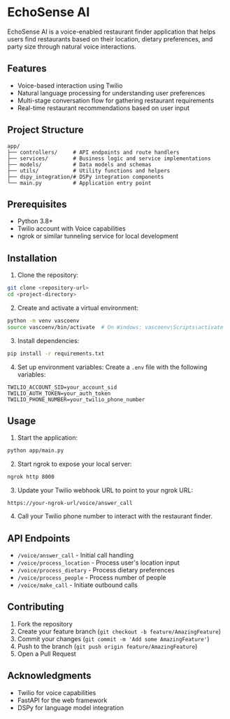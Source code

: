 # EchoSense AI

EchoSense AI is a voice-enabled restaurant finder application that helps users find restaurants based on their location, dietary preferences, and party size through natural voice interactions.

## Features

- Voice-based interaction using Twilio
- Natural language processing for understanding user preferences
- Multi-stage conversation flow for gathering restaurant requirements
- Real-time restaurant recommendations based on user input

## Project Structure

```
app/
├── controllers/     # API endpoints and route handlers
├── services/        # Business logic and service implementations
├── models/          # Data models and schemas
├── utils/           # Utility functions and helpers
├── dspy_integration/# DSPy integration components
└── main.py          # Application entry point
```

## Prerequisites

- Python 3.8+
- Twilio account with Voice capabilities
- ngrok or similar tunneling service for local development

## Installation

1. Clone the repository:

```bash
git clone <repository-url>
cd <project-directory>
```

2. Create and activate a virtual environment:

```bash
python -m venv vascoenv
source vascoenv/bin/activate  # On Windows: vascoenv\Scripts\activate
```

3. Install dependencies:

```bash
pip install -r requirements.txt
```

4. Set up environment variables:
   Create a `.env` file with the following variables:

```
TWILIO_ACCOUNT_SID=your_account_sid
TWILIO_AUTH_TOKEN=your_auth_token
TWILIO_PHONE_NUMBER=your_twilio_phone_number
```

## Usage

1. Start the application:

```bash
python app/main.py
```

2. Start ngrok to expose your local server:

```bash
ngrok http 8000
```

3. Update your Twilio webhook URL to point to your ngrok URL:

```
https://your-ngrok-url/voice/answer_call
```

4. Call your Twilio phone number to interact with the restaurant finder.

## API Endpoints

- `/voice/answer_call` - Initial call handling
- `/voice/process_location` - Process user's location input
- `/voice/process_dietary` - Process dietary preferences
- `/voice/process_people` - Process number of people
- `/voice/make_call` - Initiate outbound calls

## Contributing

1. Fork the repository
2. Create your feature branch (`git checkout -b feature/AmazingFeature`)
3. Commit your changes (`git commit -m 'Add some AmazingFeature'`)
4. Push to the branch (`git push origin feature/AmazingFeature`)
5. Open a Pull Request

## Acknowledgments

- Twilio for voice capabilities
- FastAPI for the web framework
- DSPy for language model integration
